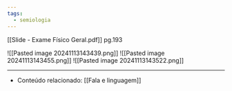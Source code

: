 ```yaml
---
tags:
  - semiologia
---
```

[[Slide - Exame Físico Geral.pdf]] pg.193


![[Pasted image 20241113143439.png]]
![[Pasted image 20241113143455.png]]
![[Pasted image 20241113143522.png]]

---
- Conteúdo relacionado: [[Fala e linguagem]]